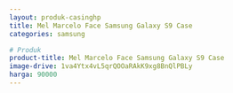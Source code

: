 ```yaml
---
layout: produk-casinghp
title: Mel Marcelo Face Samsung Galaxy S9 Case
categories: samsung

# Produk
product-title: Mel Marcelo Face Samsung Galaxy S9 Case
image-drive: 1va4Ytx4vL5qrQOOaRAkK9xg8BnQlPBLy
harga: 90000
---
```

